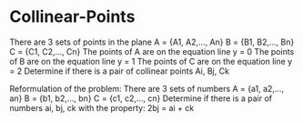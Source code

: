 # Collinear-Points

There are 3 sets of points in the plane
A = {A1, A2,..., An}
B = {B1, B2,..., Bn}
C = {C1, C2,..., Cn}
The points of A are on the equation line y = 0
The points of B are on the equation line y = 1
The points of C are on the equation line y = 2
Determine if there is a pair of collinear points Ai, Bj, Ck

Reformulation of the problem:
There are 3 sets of numbers
A = {a1, a2,..., an}
B = {b1, b2,..., bn}
C = {c1, c2,..., cn}
Determine if there is a pair of numbers ai, bj, ck with the property: 2bj = ai + ck
